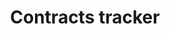 ---
title: Contracts tracker
string_date: "June 12, 2014"
clip_url: http://vault.thelensnola.org/contracts/
image_url: /images/thumbnails/2014-06-12-contracts.png
image_alt: Government contracts tracker
deferred_image: true
description: A web scraper that grabs all of the City of New Orleans' new contracts and stores them in a fully searchable archive.
repo: https://github.com/TheLens/contracts
tools: DocumentCloud, Flask, JavaScript, PostgreSQL, Python, S3, SQL Alchemy, web scraping
---